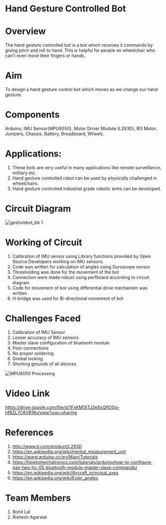 Hand Gesture Controlled Bot
===============

# Overview
The hand gesture controlled bot is a bot which receives it commands by giving pitch and roll to hand. This is helpful for people on wheelchair who can't even move their fingers or hands.

# Aim
To design a hand gesture control bot which moves as we change our hand gesture.

# Components
Arduino, IMU Sensor(MPU6050), Motor Driver Module (L293D), BO Motor, Jumpers, Chassis, Battery, Breadboard, Wheels.

# Applications: 
1. These bots are very useful in many applications like remote surveillance, military etc.
2. Hand gesture controlled robot can be used by physically challenged in wheelchairs.
3. Hand gesture controlled industrial grade robotic arms can be developed.

# Circuit Diagram
![gesturebot_bb 1](https://user-images.githubusercontent.com/40535193/47768192-f419c900-dcfc-11e8-91c6-df5689163fbf.jpg)

# Working of Circuit
1. Calibration of IMU sensor using Library functions provided by Open Source Developers working on IMU sensors.
2. Code was written for calculation of angles using Gyroscope sensor.
3. Thresholding was done for the movement of the bot
4. Connection were made robust using perfboard according to circuit diagram
5. Code for movement of bot using differential drive mechanism was written
6. H-bridge was used for Bi-directional movement of bot 

# Challenges Faced

1. Calibration of IMU Sensor
2. Lesser accuracy of IMU sensors
3. Master slave configuration of bluetooth module
4. Poor connections
5. No proper soldering
6. Gimbal locking
7. Shorting grounds of all devices

![MPU6050 Processing](http://www.jarzebski.pl/media/zoom/publish/2014/10/mpu6050-processing-2.png "MPU6050 Processing")


# Video Link
https://drive.google.com/file/d/1FxKM1XTJ2eXsQflOGg-hfRZL7C6VR18y/view?usp=sharing

# References
1. http://www.ti.com/product/L293D
2. https://en.wikipedia.org/wiki/Inertial_measurement_unit
3. https://www.arduino.cc/en/Main/Tutorials
4. https://howtomechatronics.com/tutorials/arduino/how-to-configure-pair-two-hc-05-bluetooth-module-master-slave-commands/
5. https://en.wikipedia.org/wiki/Aircraft_principal_axes
6. https://en.wikipedia.org/wiki/Euler_angles

# Team Members
1. Rohit Lal
2. Rishesh Agarwal
